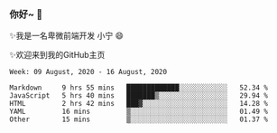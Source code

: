 ### 你好~  👋

✨我是一名卑微前端开发 小宁 😄

✨欢迎来到我的GitHub主页
<!--
**7148505/7148505** is a ✨ _special_ ✨ repository because its `README.md` (this file) appears on your GitHub profile.

Here are some ideas to get you started:

- 🔭 I’m currently working on ...
- 🌱 I’m currently learning ...
- 👯 I’m looking to collaborate on ...
- 🤔 I’m looking for help with ...
- 💬 Ask me about ...
- 📫 How to reach me: ...
- 😄 Pronouns: ...
- ⚡ Fun fact: ...
-->

<!--START_SECTION:waka-->
```text
Week: 09 August, 2020 - 16 August, 2020

Markdown     9 hrs 55 mins   █████████████░░░░░░░░░░░░   52.34 % 
JavaScript   5 hrs 40 mins   ███████▒░░░░░░░░░░░░░░░░░   29.94 % 
HTML         2 hrs 42 mins   ███▓░░░░░░░░░░░░░░░░░░░░░   14.28 % 
YAML         16 mins         ▒░░░░░░░░░░░░░░░░░░░░░░░░   01.49 % 
Other        15 mins         ▒░░░░░░░░░░░░░░░░░░░░░░░░   01.37 % 
```
<!--END_SECTION:waka-->